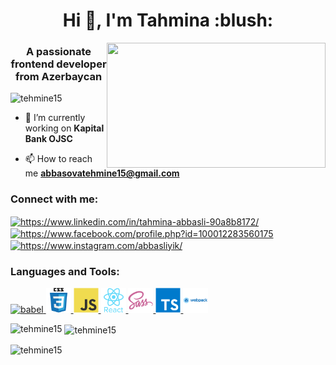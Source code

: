 

<h1 align="center">Hi 👋, I'm Tahmina :blush:</h1>
<img src="https://media4.giphy.com/media/oBYB0gqUy3xxBf89aT/giphy.gif?cid=ecf05e47flljm8gwrp5cxaebl6qegv32ov9e4lz5rab2jl58&rid=giphy.gif&ct=g" align="right" width="350" height="200">
<h3 align="center">A passionate frontend developer from Azerbaycan</h3>

<p align="left"> <img src="https://komarev.com/ghpvc/?username=tehmine15&label=Profile%20views&color=0e75b6&style=flat" alt="tehmine15" /> </p>

- 🔭 I’m currently working on **Kapital Bank OJSC**

- 📫 How to reach me **abbasovatehmine15@gmail.com**

<h3 align="left">Connect with me:</h3>
<p align="left">
<a href="https://linkedin.com/in/https://www.linkedin.com/in/tahmina-abbasli-90a8b8172/" target="blank"><img align="center" src="https://raw.githubusercontent.com/rahuldkjain/github-profile-readme-generator/master/src/images/icons/Social/linked-in-alt.svg" alt="https://www.linkedin.com/in/tahmina-abbasli-90a8b8172/" height="30" width="40" /></a>
<a href="https://fb.com/https://www.facebook.com/profile.php?id=100012283560175" target="blank"><img align="center" src="https://raw.githubusercontent.com/rahuldkjain/github-profile-readme-generator/master/src/images/icons/Social/facebook.svg" alt="https://www.facebook.com/profile.php?id=100012283560175" height="30" width="40" /></a>
<a href="https://instagram.com/https://www.instagram.com/abbasliyik/" target="blank"><img align="center" src="https://raw.githubusercontent.com/rahuldkjain/github-profile-readme-generator/master/src/images/icons/Social/instagram.svg" alt="https://www.instagram.com/abbasliyik/" height="30" width="40" /></a>
</p>

<h3 align="left">Languages and Tools:</h3>
<p align="left"> <a href="https://babeljs.io/" target="_blank" rel="noreferrer"> <img src="https://www.vectorlogo.zone/logos/babeljs/babeljs-icon.svg" alt="babel" width="40" height="40"/> </a> <a href="https://www.w3schools.com/css/" target="_blank" rel="noreferrer"> <img src="https://raw.githubusercontent.com/devicons/devicon/master/icons/css3/css3-original-wordmark.svg" alt="css3" width="40" height="40"/> </a> <a href="https://developer.mozilla.org/en-US/docs/Web/JavaScript" target="_blank" rel="noreferrer"> <img src="https://raw.githubusercontent.com/devicons/devicon/master/icons/javascript/javascript-original.svg" alt="javascript" width="40" height="40"/> </a> <a href="https://reactjs.org/" target="_blank" rel="noreferrer"> <img src="https://raw.githubusercontent.com/devicons/devicon/master/icons/react/react-original-wordmark.svg" alt="react" width="40" height="40"/> </a> <a href="https://sass-lang.com" target="_blank" rel="noreferrer"> <img src="https://raw.githubusercontent.com/devicons/devicon/master/icons/sass/sass-original.svg" alt="sass" width="40" height="40"/> </a> <a href="https://www.typescriptlang.org/" target="_blank" rel="noreferrer"> <img src="https://raw.githubusercontent.com/devicons/devicon/master/icons/typescript/typescript-original.svg" alt="typescript" width="40" height="40"/> </a> <a href="https://webpack.js.org" target="_blank" rel="noreferrer"> <img src="https://raw.githubusercontent.com/devicons/devicon/d00d0969292a6569d45b06d3f350f463a0107b0d/icons/webpack/webpack-original-wordmark.svg" alt="webpack" width="40" height="40"/> </a> </p>

<p><img align="left" src="https://github-readme-stats.vercel.app/api/top-langs?username=tehmine15&show_icons=true&locale=en&layout=compact" alt="tehmine15" /></p>

<p>&nbsp;<img align="center" src="https://github-readme-stats.vercel.app/api?username=tehmine15&show_icons=true&locale=en" alt="tehmine15" /></p>

<p><img align="center" src="https://github-readme-streak-stats.herokuapp.com/?user=tehmine15&" alt="tehmine15" /></p>














